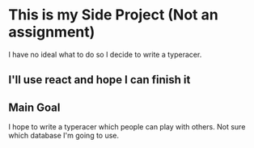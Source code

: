 # This is my Side Project (Not an assignment)

I have no ideal what to do so I decide to write a typeracer.

## I'll use react and hope I can finish it

## Main Goal

I hope to write a typeracer which people can play with others.
Not sure which database I'm going to use.
